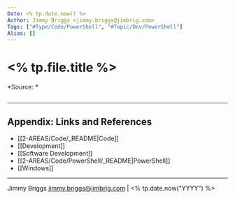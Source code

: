 ```yaml
---
Date: <% tp.date.now() %>
Author: Jimmy Briggs <jimmy.briggs@jimbrig.com>
Tags: ["#Type/Code/PowerShell", "#Topic/Dev/PowerShell"]
Alias: []
---
```


# <% tp.file.title %>

*Source: *

```powershell

```

***

## Appendix: Links and References

- [[2-AREAS/Code/_README|Code]]
- [[Development]]
- [[Software Development]]
- [[2-AREAS/Code/PowerShell/_README|PowerShell]]
- [[Windows]]


***

Jimmy Briggs <jimmy.briggs@jimbrig.com> | <% tp.date.now("YYYY") %>